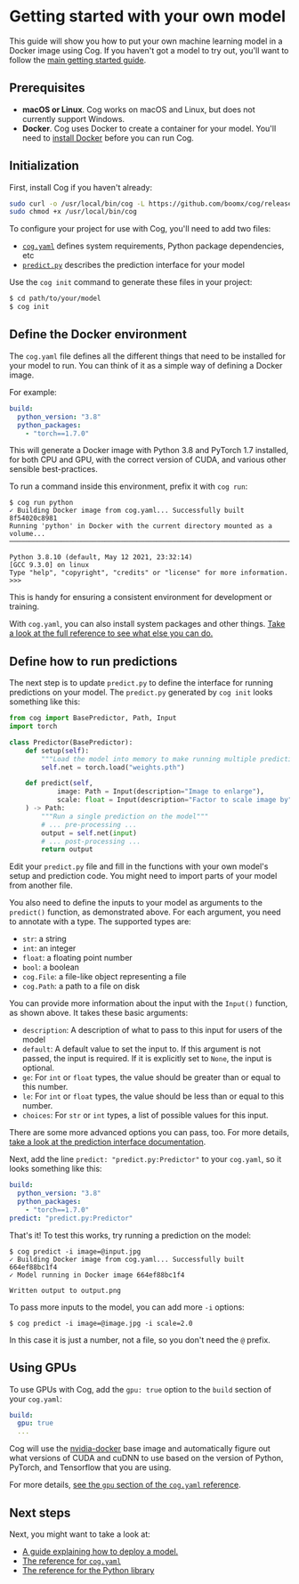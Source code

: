 # Getting started with your own model

This guide will show you how to put your own machine learning model in a Docker image using Cog. If you haven't got a model to try out, you'll want to follow the [main getting started guide](getting-started.md).

## Prerequisites

- **macOS or Linux**. Cog works on macOS and Linux, but does not currently support Windows.
- **Docker**. Cog uses Docker to create a container for your model. You'll need to [install Docker](https://docs.docker.com/get-docker/) before you can run Cog.

## Initialization

First, install Cog if you haven't already:

```sh
sudo curl -o /usr/local/bin/cog -L https://github.com/boomx/cog/releases/latest/download/cog_`uname -s`_`uname -m`
sudo chmod +x /usr/local/bin/cog
```

To configure your project for use with Cog, you'll need to add two files:

- [`cog.yaml`](yaml.md) defines system requirements, Python package dependencies, etc
- [`predict.py`](python.md) describes the prediction interface for your model

Use the `cog init` command to generate these files in your project:

```sh
$ cd path/to/your/model
$ cog init
```

## Define the Docker environment

The `cog.yaml` file defines all the different things that need to be installed for your model to run. You can think of it as a simple way of defining a Docker image.

For example:

```yaml
build:
  python_version: "3.8"
  python_packages:
    - "torch==1.7.0"
```

This will generate a Docker image with Python 3.8 and PyTorch 1.7 installed, for both CPU and GPU, with the correct version of CUDA, and various other sensible best-practices.

To run a command inside this environment, prefix it with `cog run`:

```
$ cog run python
✓ Building Docker image from cog.yaml... Successfully built 8f54020c8981
Running 'python' in Docker with the current directory mounted as a volume...
────────────────────────────────────────────────────────────────────────────────────────

Python 3.8.10 (default, May 12 2021, 23:32:14)
[GCC 9.3.0] on linux
Type "help", "copyright", "credits" or "license" for more information.
>>>
```

This is handy for ensuring a consistent environment for development or training.

With `cog.yaml`, you can also install system packages and other things. [Take a look at the full reference to see what else you can do.](yaml.md)

## Define how to run predictions

The next step is to update `predict.py` to define the interface for running predictions on your model. The `predict.py` generated by `cog init` looks something like this:

```python
from cog import BasePredictor, Path, Input
import torch

class Predictor(BasePredictor):
    def setup(self):
        """Load the model into memory to make running multiple predictions efficient"""
        self.net = torch.load("weights.pth")

    def predict(self,
            image: Path = Input(description="Image to enlarge"),
            scale: float = Input(description="Factor to scale image by", default=1.5)
    ) -> Path:
        """Run a single prediction on the model"""
        # ... pre-processing ...
        output = self.net(input)
        # ... post-processing ...
        return output
```

Edit your `predict.py` file and fill in the functions with your own model's setup and prediction code. You might need to import parts of your model from another file.

You also need to define the inputs to your model as arguments to the `predict()` function, as demonstrated above. For each argument, you need to annotate with a type. The supported types are:

- `str`: a string
- `int`: an integer
- `float`: a floating point number
- `bool`: a boolean
- `cog.File`: a file-like object representing a file
- `cog.Path`: a path to a file on disk

You can provide more information about the input with the `Input()` function, as shown above. It takes these basic arguments:

- `description`: A description of what to pass to this input for users of the model
- `default`: A default value to set the input to. If this argument is not passed, the input is required. If it is explicitly set to `None`, the input is optional.
- `ge`: For `int` or `float` types, the value should be greater than or equal to this number.
- `le`: For `int` or `float` types, the value should be less than or equal to this number.
- `choices`: For `str` or `int` types, a list of possible values for this input.

There are some more advanced options you can pass, too. For more details, [take a look at the prediction interface documentation](python.md).

Next, add the line `predict: "predict.py:Predictor"` to your `cog.yaml`, so it looks something like this:

```yaml
build:
  python_version: "3.8"
  python_packages:
    - "torch==1.7.0"
predict: "predict.py:Predictor"
```

That's it! To test this works, try running a prediction on the model:

```
$ cog predict -i image=@input.jpg
✓ Building Docker image from cog.yaml... Successfully built 664ef88bc1f4
✓ Model running in Docker image 664ef88bc1f4

Written output to output.png
```

To pass more inputs to the model, you can add more `-i` options:

```
$ cog predict -i image=@image.jpg -i scale=2.0
```

In this case it is just a number, not a file, so you don't need the `@` prefix.

## Using GPUs

To use GPUs with Cog, add the `gpu: true` option to the `build` section of your `cog.yaml`:

```yaml
build:
  gpu: true
  ...
```

Cog will use the [nvidia-docker](https://github.com/NVIDIA/nvidia-docker) base image and automatically figure out what versions of CUDA and cuDNN to use based on the version of Python, PyTorch, and Tensorflow that you are using.

For more details, [see the `gpu` section of the `cog.yaml` reference](yaml.md#gpu).

## Next steps

Next, you might want to take a look at:

- [A guide explaining how to deploy a model.](deploy.md)
- [The reference for `cog.yaml`](yaml.md)
- [The reference for the Python library](python.md)
